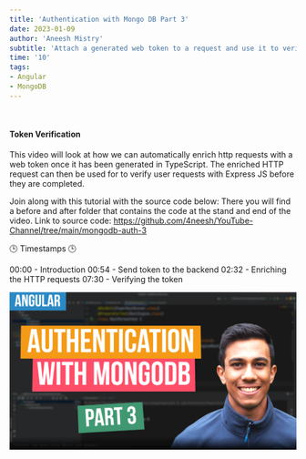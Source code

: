 ```yaml
---
title: 'Authentication with Mongo DB Part 3'
date: 2023-01-09
author: 'Aneesh Mistry'
subtitle: 'Attach a generated web token to a request and use it to verify user requests.'
time: '10'
tags:
- Angular
- MongoDB
---
```


<br>
<h4>Token Verification</h4>
<p>
This video will look at how we can automatically enrich http requests with a web token once it has been generated in TypeScript. 
The enriched HTTP request can then be used for to verify user requests with Express JS before they are completed.

Join along with this tutorial with the source code below:
There you will find a before and after folder that contains the code at the stand and end of the video.
Link to source code: https://github.com/4neesh/YouTube-Channel/tree/main/mongodb-auth-3

🕒 Timestamps 🕒

00:00 - Introduction
00:54 - Send token to the backend
02:32 - Enriching the HTTP requests
07:30 - Verifying the token 

[![YouTube video link](../images/116_auth3.jpg)](https://youtu.be/ZEBRsSfobeM)
</p>
